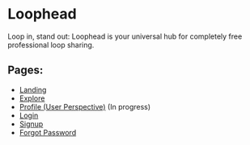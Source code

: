 # Loophead
Loop in, stand out: Loophead is your universal hub for completely free professional loop sharing.

## Pages:
* [Landing](https://johnbrereton.github.io/LoopHead)
* [Explore](https://johnbrereton.github.io/LoopHead/explore.html)
* [Profile (User Perspective)](https://johnbrereton.github.io/LoopHead/profile.html) (In progress)
* [Login](https://johnbrereton.github.io/LoopHead/login.html)
* [Signup](https://johnbrereton.github.io/LoopHead/signup.html)
* [Forgot Password](https://johnbrereton.github.io/LoopHead/signup.html)